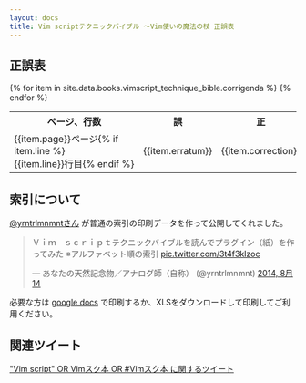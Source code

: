 ```yaml
---
layout: docs
title: Vim scriptテクニックバイブル ～Vim使いの魔法の杖 正誤表
---
```


## 正誤表

<table>
<tr>
  <th>ページ、行数</th>
  <th>誤</th>
  <th>正</th>
  <th>解説/言い訳</th>
</tr>
{% for item in site.data.books.vimscript_technique_bible.corrigenda %}
<tr>
  <td><nobr>{{item.page}}ページ</nobr>{% if item.line %} <nobr>{{item.line}}行目{% endif %}</nobr></td>
  <td><nobr>{{item.erratum}}</nobr></td>
  <td><nobr>{{item.correction}}</nobr></td>
  <td>{{item.excuse}}</td>
</tr>
{% endfor %}
</table>

## <a name="normal-index"><a>索引について

[@yrntrlmnmntさん](https://twitter.com/yrntrlmnmnt) が普通の索引の印刷データを作って公開してくれました。

<blockquote class="twitter-tweet" lang="ja"><p>Ｖｉｍ　ｓｃｒｉｐｔテクニックバイブルを読んでプラグイン（紙）を作ってみた&#10;※アルファベット順の索引 <a href="http://t.co/3t4f3kIzoc">pic.twitter.com/3t4f3kIzoc</a></p>&mdash; あなたの天然記念物／アナログ師（自称） (@yrntrlmnmnt) <a href="https://twitter.com/yrntrlmnmnt/statuses/499879383675326465">2014, 8月 14</a></blockquote>

必要な方は [google docs](https://docs.google.com/file/d/0B95Afy1gzPwjbHlKVldJNHVSd0k/edit) で印刷するか、XLSをダウンロードして印刷してご利用ください。

## 関連ツイート

<!-- Twitter widget: "Vim script" OR Vimスク本 OR #Vimスク本 -->
<a class="twitter-timeline" data-dnt="true" href="https://twitter.com/search?q=%22Vim+script%22+OR+Vim%E3%82%B9%E3%82%AF%E6%9C%AC+OR+%23Vim%E3%82%B9%E3%82%AF%E6%9C%AC" data-widget-id="497924456598097920">"Vim script" OR Vimスク本 OR #Vimスク本 に関するツイート</a>
